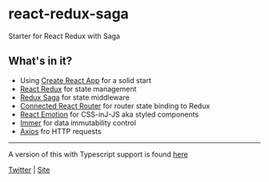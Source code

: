 # react-redux-saga
Starter for React Redux with Saga

## What's in it?

- Using [Create React App](https://github.com/facebook/create-react-app) for a solid start
- [React Redux](https://github.com/reduxjs/react-redux) for state management
- [Redux Saga](https://github.com/redux-saga/redux-saga) for state middleware 
- [Connected React Router](https://github.com/supasate/connected-react-router) for router state binding to Redux
- [React Emotion](https://github.com/emotion-js/emotion) for CSS-inJ-JS aka styled components
- [Immer](https://github.com/mweststrate/immer) for data immutability control 
- [Axios](https://github.com/axios/axios) fro HTTP requests

<hr>

A version of this with Typescript support is found [here](https://github.com/cherihung/react-ts-redux-saga)

[Twitter](https://twitter.com/cyhung) | [Site](https://www.cyh.io/)
